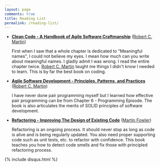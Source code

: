 ```yaml
---
layout: page
comments: true
title: Reading List
permalink: /reading-list/
---
```



- **[Clean Code - A Handbook of Agile Software Craftmanship](https://www.amazon.com/Clean-Code-Handbook-Software-Craftsmanship/dp/0132350882/ref=sr_1_1?ie=UTF8&qid=1493766996&sr=8-1&keywords=clean+code)**
  ([Robert C. Martin](https://www.amazon.com/Robert-C.-Martin/e/B000APG87E/ref=dp_byline_cont_book_1))

  First when I saw that a whole chapter is dedicated to "Meaningful
  names", I could not believe my eyes. I mean how much can you write
  about meaningful names. I gladly admit I was wrong. I read the entire
  chapter twice.
  [Robert C. Martin](https://www.amazon.com/Robert-C.-Martin/e/B000APG87E/ref=dp_byline_cont_book_1)
  taught me things I didn't know I needed to learn. This is by far the
  best book on coding.


- **[Agile Software Development - Principles, Patterns, and Practices](https://www.amazon.com/Software-Development-Principles-Patterns-Practices/dp/0135974445/ref=asap_bc?ie=UTF8)** ([Robert C. Martin](https://www.amazon.com/Robert-C.-Martin/e/B000APG87E/ref=dp_byline_cont_book_1))

  I have never done pair programming myself but I learned how effective
  pair programming can be from Chapter 6 - Programming Episode. The book
  is also articulates the merits of SOLID principles of software
  development.

- **[Refactoring - Improving The Design of Existing Code](https://smile.amazon.com/Refactoring-Improving-Design-Existing-Code/dp/0201485672/ref=asap_bc?ie=UTF8)** ([Martin Fowler](https://smile.amazon.com/Martin-Fowler/e/B000AQ6PGM/ref=sr_ntt_srch_lnk_1?qid=1493838906&sr=8-1))

  Refactoring is an ongoing process. It should never stop as long as
  code is alive and is being regularly updated. You also need proper
  supporting code such as unit tests, etc. to refactor with confidence.
  This book teaches you how to detect code smells and fix those with
  principled refactoring process.

{% include disqus.html %}